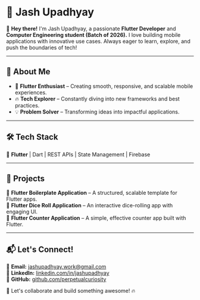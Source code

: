 # 🚀 Jash Upadhyay  

👋 **Hey there!** I'm Jash Upadhyay, a passionate **Flutter Developer** and **Computer Engineering student (Batch of 2026).** I love building mobile applications with innovative use cases. Always eager to learn, explore, and push the boundaries of tech!  

---

## 🎯 About Me  
- 📱 **Flutter Enthusiast** – Creating smooth, responsive, and scalable mobile experiences.  
- 🔥 **Tech Explorer** – Constantly diving into new frameworks and best practices.  
- 💡 **Problem Solver** – Transforming ideas into impactful applications.  

---

## 🛠️ Tech Stack  
💙 **Flutter** | Dart | REST APIs | State Management | Firebase  

---

## 🌟 Projects  
🔹 **Flutter Boilerplate Application** – A structured, scalable template for Flutter apps.  
🎲 **Flutter Dice Roll Application** – An interactive dice-rolling app with engaging UI.  
🔢 **Flutter Counter Application** – A simple, effective counter app built with Flutter.  

---

## 📬 Let's Connect!  
📧 **Email:** [jashupadhyay.work@gmail.com](mailto:jashupadhyay.work@gmail.com)  
💼 **LinkedIn:** [linkedin.com/in/jashupadhyay](https://www.linkedin.com/in/jashupadhyay/)  
📱 **GitHub:** [github.com/perpetualcuriosity](https://github.com/perpetualcuriosity)  

🚀 Let's collaborate and build something awesome! 🔥  

